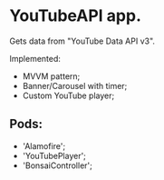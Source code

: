 # YouTubeAPI app.

Gets data from "YouTube Data API v3".

Implemented:
- MVVM pattern;
- Banner/Carousel with timer;
- Custom YouTube player;

## Pods:

- 'Alamofire';
- 'YouTubePlayer';
- 'BonsaiController';
